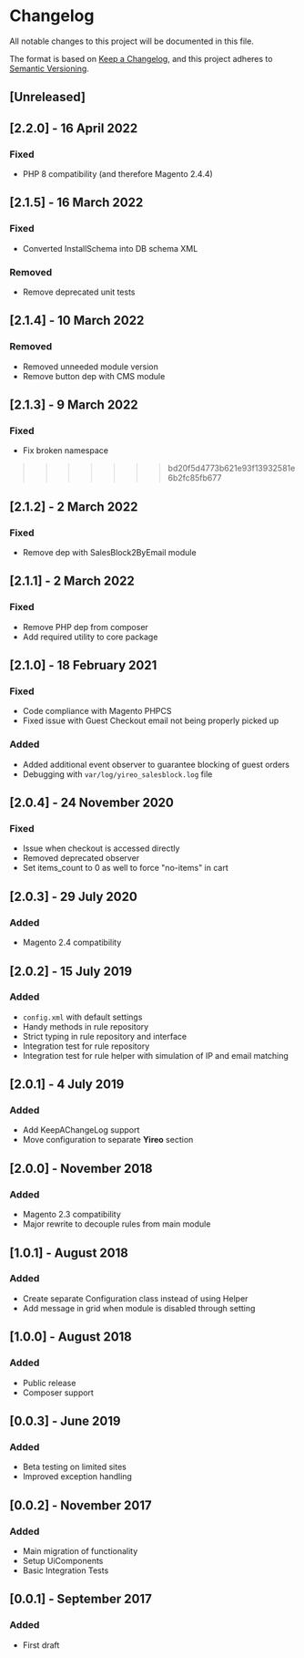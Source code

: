 # Changelog
All notable changes to this project will be documented in this file.

The format is based on [Keep a Changelog](https://keepachangelog.com/en/1.0.0/),
and this project adheres to [Semantic Versioning](https://semver.org/spec/v2.0.0.html).

## [Unreleased]

## [2.2.0] - 16 April 2022
### Fixed
- PHP 8 compatibility (and therefore Magento 2.4.4)

## [2.1.5] - 16 March 2022
### Fixed
- Converted InstallSchema into DB schema XML

### Removed
- Remove deprecated unit tests

## [2.1.4] - 10 March 2022
### Removed
- Removed unneeded module version
- Remove button dep with CMS module

## [2.1.3] - 9 March 2022
### Fixed
- Fix broken namespace
>>>>>>> bd20f5d4773b621e93f13932581e6b2fc85fb677

## [2.1.2] - 2 March 2022
### Fixed
- Remove dep with SalesBlock2ByEmail module

## [2.1.1] - 2 March 2022
### Fixed
- Remove PHP dep from composer
- Add required utility to core package

## [2.1.0] - 18 February 2021
### Fixed
- Code compliance with Magento PHPCS
- Fixed issue with Guest Checkout email not being properly picked up

### Added
- Added additional event observer to guarantee blocking of guest orders
- Debugging with `var/log/yireo_salesblock.log` file

## [2.0.4] - 24 November 2020
### Fixed
- Issue when checkout is accessed directly
- Removed deprecated observer
- Set items_count to 0 as well to force "no-items" in cart

## [2.0.3] - 29 July 2020
### Added
- Magento 2.4 compatibility

## [2.0.2] - 15 July 2019
### Added
- `config.xml` with default settings
- Handy methods in rule repository
- Strict typing in rule repository and interface
- Integration test for rule repository
- Integration test for rule helper with simulation of IP and email matching

## [2.0.1] - 4 July 2019
### Added
- Add KeepAChangeLog support
- Move configuration to separate **Yireo** section

## [2.0.0] - November 2018
### Added
- Magento 2.3 compatibility
- Major rewrite to decouple rules from main module

## [1.0.1] - August 2018
### Added
- Create separate Configuration class instead of using Helper
- Add message in grid when module is disabled through setting

## [1.0.0] - August 2018
### Added
- Public release
- Composer support

## [0.0.3] - June 2019
### Added
- Beta testing on limited sites
- Improved exception handling

## [0.0.2] - November 2017
### Added
- Main migration of functionality
- Setup UiComponents
- Basic Integration Tests

## [0.0.1] - September 2017
### Added
- First draft
